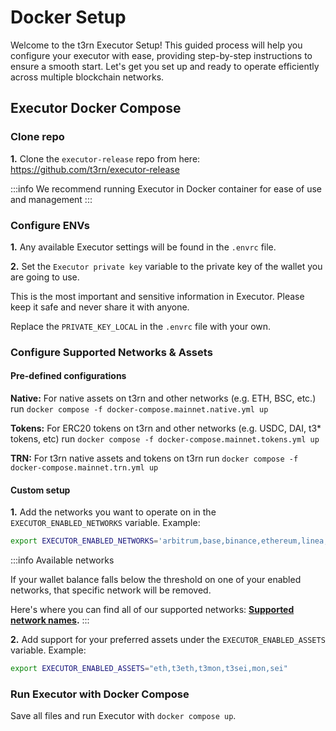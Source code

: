 # Docker Setup

Welcome to the t3rn Executor Setup! This guided process will help you configure your executor with ease, providing step-by-step instructions to ensure a smooth start. Let's get you set up and ready to operate efficiently across multiple blockchain networks.

## Executor Docker Compose

### Clone repo

**1.** Clone the `executor-release` repo from here: https://github.com/t3rn/executor-release

:::info We recommend running Executor in Docker container for ease of use and management
:::

### Configure ENVs

**1.** Any available Executor settings will be found in the `.envrc` file.

**2.** Set the `Executor private key` variable to the private key of the wallet you are going to use.

This is the most important and sensitive information in Executor. Please keep it safe and never share it with anyone.

Replace the `PRIVATE_KEY_LOCAL` in the `.envrc` file with your own.

### Configure Supported Networks & Assets

#### Pre-defined configurations

**Native:** For native assets on t3rn and other networks (e.g. ETH, BSC, etc.) run `docker compose -f docker-compose.mainnet.native.yml up`

**Tokens:** For ERC20 tokens on t3rn and other networks (e.g. USDC, DAI, t3\* tokens, etc) run `docker compose -f docker-compose.mainnet.tokens.yml up`

**TRN:** For t3rn native assets and tokens on t3rn run `docker compose -f docker-compose.mainnet.trn.yml up`

#### Custom setup

**1.** Add the networks you want to operate on in the `EXECUTOR_ENABLED_NETWORKS` variable. Example:

```bash
export EXECUTOR_ENABLED_NETWORKS='arbitrum,base,binance,ethereum,linea,,optimism,t3rn'
```

:::info Available networks

If your wallet balance falls below the threshold on one of your enabled networks, that specific network will be removed.

Here's where you can find all of our supported networks: **[Supported network names](../../resources/supported-chains.md).**
:::

**2.** Add support for your preferred assets under the `EXECUTOR_ENABLED_ASSETS` variable. Example:

```bash
export EXECUTOR_ENABLED_ASSETS="eth,t3eth,t3mon,t3sei,mon,sei"
```

### Run Executor with Docker Compose

Save all files and run Executor with `docker compose up`.
